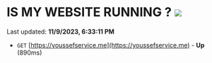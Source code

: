 # IS MY WEBSITE RUNNING ? [![](https://img.shields.io/static/v1?label=Sponsor&message=%E2%9D%A4&logo=GitHub&color=%23fe8e86)](https://github.com/sponsors/<username>)

Last updated: **11/9/2023, 6:33:11 PM**

- `GET` [https://youssefservice.me](https://youssefservice.me) - **Up** (890ms)

